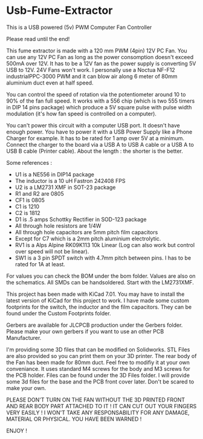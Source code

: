 # Usb-Fume-Extractor
This is a USB powered (5v) PWM Computer Fan Controller


Please read until the end!


This fume extractor is made with a 120 mm PWM (4pin) 12V PC Fan. 
You can use any 12V PC Fan as long as the power consomption doesn't exceed 500mA over 12V.
It has to be a 12V fan as the power supply is converting 5V USB to 12V. 24V Fans won't work.
I personally use a Noctua NF-F12 industrialPPC-3000 PWM and it can blow air 
along 6 meter of 80mm aluminium duct even at half speed.

You can control the speed of rotation via the potentiometer around 10 to 90% of the fan full speed.
It works with a 556 chip (which is two 555 timers in DIP 14 pins package) which produce a 5V square pulse
with pulse width modulation (it's how fan speed is controlled on a computer).

You can't power this circuit with a computer USB port. It doesn't have enough power. You have to power it with
a USB Power Supply like a Phone Charger for example. It has to be rated for 1 amp over 5V at a minimum. 
Connect the charger to the board via a USB A to USB A cable or a USB A to USB B cable (Printer cable). 
About the length : the shorter is the better.  

Some references :

* U1 is a NE556 in DIP14 package
* The inductor is a 10 uH Fastron 242408 FPS
* U2 is a LM2731 XMF in SOT-23 package
* R1 and R2 are 0805
* CF1 is 0805
* C1 is 1210
* C2 is 1812
* D1 is .5 amps Schottky Rectifier in SOD-123 package
* All through hole resistors are 1/4W
* All through hole capacitors are 5mm pitch film capacitors
* Except for C7 which is a 2mm pitch aluminium electrolytic.
* RV1 is a Alps Alpine RK09K113 10k Linear (Log can also work but control over speed will not be linear).
* SW1 is a 3 pin SPDT switch with 4.7mm pitch between pins. I has to be rated for 1A at least.

For values you can check the BOM under the bom folder. Values are also on the schematics.
All SMDs can be handsoldered. Start with the LM2731XMF.

This project has been made with KiCad 7.01. You may have to install the latest version of KiCad
for this project to work.
I have made some custom footprints for the switch, the inductor and the film capacitors.
They can be found under the Custom Footprints folder.

Gerbers are available for JLCPCB production under the Gerbers folder. 
Please make your own gerbers if you want to use an other PCB Manufacturer.

I'm providing some 3D files that can be modified on Solidworks. STL Files are also provided so you can print
them on your 3D printer. The rear body of the Fan has been made for 80mm duct. 
Feel free to modifiy it at your own conveniance.
It uses standard M4 screws for the body and M3 screws for the PCB holder.
Files can be found under the 3D Files folder. I will provide some 3d files for the base 
and the PCB front cover later. 
Don't be scared to make your own.

PLEASE DON'T TURN ON THE FAN WITHOUT THE 3D PRINTED FRONT AND REAR BODY PART ATTACHED TO IT !
IT CAN CUT OUT YOUR FINGERS VERY EASILY !
I WON'T TAKE ANY RESPONSABILITY FOR ANY DAMAGE, MATERIAL OR PHYSICAL. YOU HAVE BEEN WARNED !

ENJOY !
